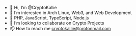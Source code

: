 - 👋 Hi, I’m @CryptoKallie
- 👀 I’m interested in Arch Linux, Web3, and Web Development
- 🌱 PHP, JavaScript, TypeScript, Node.js
- 💞️ I’m looking to collaborate on Crypto Projects
- 📫 How to reach me cryptokallie@protonmail.com

